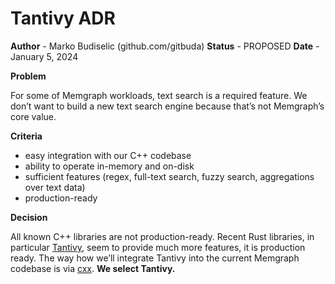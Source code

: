 # Tantivy ADR

**Author** - Marko Budiselic (github.com/gitbuda)
**Status** - PROPOSED
**Date** - January 5, 2024

**Problem**

For some of Memgraph workloads, text search is a required feature. We don’t
want to build a new text search engine because that’s not Memgraph’s core
value.

**Criteria**

- easy integration with our C++ codebase
- ability to operate in-memory and on-disk
- sufficient features (regex, full-text search, fuzzy search, aggregations over
  text data)
- production-ready

**Decision**

All known C++ libraries are not production-ready. Recent Rust libraries, in
particular [Tantivy](https://github.com/quickwit-oss/tantivy), seem to provide
much more features, it is production ready. The way how we’ll integrate Tantivy
into the current Memgraph codebase is via
[cxx](https://github.com/dtolnay/cxx). **We select Tantivy.**

